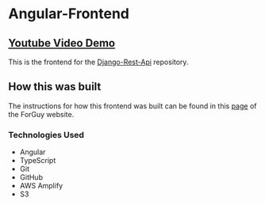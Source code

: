 # Angular-Frontend
## [Youtube Video Demo](https://youtu.be/zTpGz2FMrck?si=C8zCtbGMF8d4J-tS)

This is the frontend for the [Django-Rest-Api](https://github.com/MichaelT-W23/Django-Rest-Api) repository. 

## How this was built

The instructions for how this frontend was built can be found in this [page](https://michaelt-w23.github.io/ForGuy/CompSci/SetupProjects/flask-PostgreSQL) of the ForGuy website.


### Technologies Used
- Angular
- TypeScript
- Git
- GitHub
- AWS Amplify
- S3
